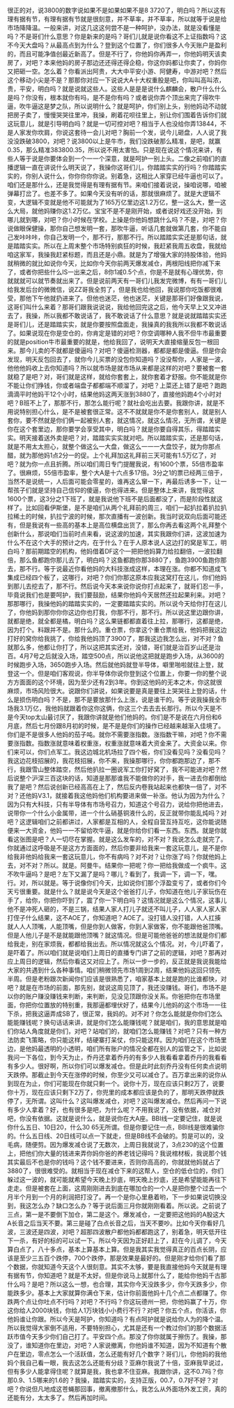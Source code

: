很正的对，说3800的数字说如果不是如果如果不是8 3720了，明白吗？所以这有理有据有节，有理有据有节就是很刻意，并不草率，并不草率，所以就等于说是给市场降降温。一般来讲，对这几这这何尝不是一种呵护，没办法，就是没看懂是吗？不是哥们什么意思？你是新来的是吗？哥们儿就是说你看这不上证指数吗？这不今天大盘吗？从最高点到为什么？登到这个位置了，你们很多人今天账户是盈利的，而且可能净值创最近新高了。但是不行了，你他妈你再弄一，你他妈明天该卖房了，对吧？本来他妈的房子那边还还得还得企稳，你这你妈都让你卖了，你妈你又把砸一空。怎么着？你看派出阿贵，大大中平安小游、阿健寿，中游对吧？然后这个移动小尖是不是？那那你对应一下说说大A十大权重股是吧，你叫叫高叫浓，贵，平安，明白吗？就是说就这些人。这些人是是是说什么麒麟会，散户什么什么是吗？你没有，根本就你有吗，是不是你有吗？或者说你弄个顶出来完了得吹牛逼，吹牛逼这是梦之队，所以说明什么？就是呵护，你们别上头，别他妈动不动就把房子卖了，慢慢哭哭往里冲，我操，刷着花呗往里上，别让你们围着告诉你们就这玩意儿，就是引导明白吗？就是一切可控对吧？相当于人也没给你弄13844，不是人家发你坎肩，你说这套待一会儿对吧？胸前一个发，说今儿砸盘，人人说了我没没跌破3800，对吧？说3800以上是牛市，我们没跌破那么精准，是吧，就赢0.35，那么精准383800.35，所以说不用太害怕。只是现在说这个情况来讲，有些人等于说是你要体会到一个一一个深意，就是呵护一别上头。二像之前咱们的直播逻辑一直在讲说什么明天说了，我操你这哥们儿，你踏踏实实的行吗？你踏踏实实的，你别人说什么，你你你你你说。别着急，这相比人家穿已经牛逼也可以了。咱们还是那什么，还是我觉得是有理有据有节。来咱们接着说说，操咱说哪，咱被弹幕打岔了。也差不多了。如果今天没有听的话，那就很麻烦了。就是大逻辑不变，大逻辑不变就是他不可能就为了165万亿里边这1.2万亿，整一这么大，整一这么大局，就他妈赚你这1.2万亿。宝宝不是不是刚开始，或者说好戏还没开始，到哪儿就到哪，对吧？你小时候在学校。上操是你他妈想跳什么吗？不是，对吧？你说做眼保健操，那你自己想发明一套，那吹牛逼，听话几套就做第几套，你不能自己发咔咔咔，你自己发明一个，那不行，那那不行。所以踏踏实实还是那句话，就是踏踏实实。所以在上周末整个市场特别疯狂的时候，我赶紧我周五收盘，我就给咱这家军，我操我赶紧标题，而且还是小鼎。就是为了增强大家的持股体验，他妈就稍微的就比如说你今天，比如你今天你前两天爆发减仓，两根阳线把你减下来了，或者你把些什么IS一出来之后，8你1减0.5个点，你是不是就有心理优势，你就就就可以就节奏就出来了。但是说前两天有一哥们儿我发完微博，有有一哥们儿给我发后台的微微信，说ZZ哥我全剪了，但是我也给他回，我说那你吃饭都很难受，那他下午他就扔进来了。但他也迷茫，他也迷茫，关键是那哥们好像跟我说，这哥们叫什么来着？那哥们跟我说说说，我给他回完这之后，他今天早上又又冲进去了，我操，所以我都不敢说话了，我不敢说话了什么意思？就是说就踏踏实实还是哥们儿，还是踏踏实实，就是你要按照盘面走，我操真的我我所以我都不敢说话了。如果说现在你是空仓的，你肯定是错的对吧？你空调哪种人我不但牛市最重要的就是position牛市最重要的就是，他给我回了，说明天大直接缩量反包一根回来。那今儿卖的不就都是傻逼吗？对吧？傻逼检测器，都都是都是傻逼。但是你会发现，明天反包回去了，就你今儿买票的没包你知道吗？没没帮你，人家是一波，他他他妈收上去你知道吗？所以就市场是就市场从来都是这样的对吧？要被套一套就稳了是吧？对，哥们就是这样，就给你套套上，就你套着才舒服。你不能就是你不能让你们挣钱，你或者端盘子都都端不顺溜了，对吧？上菜还上错了是吧？跑跑滴滴平时他妈干12个小时，结果他妈这两天涨到3880了，直接他妈跑4个小时对吧？B班不上了，那那不行，那怎么能行呢？就社会吃出去要。我跟你讲，就是不用说特别担心什么，是不是被套很正常。这不不就就是你不是你套别人，就是别人套你，要不然就是你们俩一起被别人套，就这情况，就这么情况，无所谓，关键是你在这个套里边，那你要学会享受其中，明白吗？就是你要自得其乐，得踏踏实实。明天接着送外卖是吧？对，踏踏实实实就对吧。所以踏踏实实，还是那句话，就是不用太太担心，就整个做这么一大盘，做这么一一一大盘饺子，就为你那点醋，就为那他妈1点2分一的促。上个礼拜加这礼拜前三天可能有1.5万亿了，对吧？就为你一点且折腾。所以咱们周日专门提醒我说，有1600个票，55倍市盈率了。很麻烦，55倍市盈率，整个大A是十六点多17倍。3分之1的票已经两三倍于，当然不是说统一，人后面可能会零星的，谁再这么窜一下，再最后诱多一下，让一帮孩子们就是坚持自己信仰的傻逼，你也得进来。但是整体上来讲，我觉得这1600个票，这3分之1下班了，就是我说他下班不是后面都没了，而是阶段性就这样了。比如回看伊斯堡，是不是咱们从两个礼拜前的周三，咱们一起扒拉着扒拉扒拉稀土的时候，扒拉宁波的时候，那次直播有一波创新。我当时说双向后面可能还有，但是我说有一些高的基本上是高位横盘出货了，那么你再去看这两个礼拜整个创新什么，那说咱们当前时点来看，说这波的加速，其实我跟你们讲，这波加速为什么不在这个大手的预计之内，在于什么？在于人原本说人这边打的窝是军工，明白吗？那前期踏空的机构，他妈借着DF这个一把把他妈算力给拉翻倍，一波拉翻倍，那么鱼都跑你那儿去了，明白吗？这鱼都跑你那3880了，鱼跑3900鱼跑你那去，那不行。等于说最近你看他妈的大科技涨成这样，本理在涨。你都不知道成飞集成已经四个板了，这哪行，对吧？你们你那这原本应我这窝打在这儿，你们他妈到那儿去挖去了，那不行。然后说今天本来说你说你打点起来了，就哥们忍一手，毕竟说我们也是要呵护，我们要鼓励，结果你他妈今天居然还拉起果利来。对吧？那那哪行，我操他妈的踏踏实实的，一定要踏踏实实的。所以说今天给你打在这儿了，你他妈到那你你你这边你也打我，你那不行，那不行。所以说这里边跟你讲，就都是绝，就全都是橘，明白吗？这么果链都都直着往上拉，那哪行，这都是绝，因为打个。料跟并不是。那什么的。重仓票，你拿这个重仓票给我，他妈把我这边打好的窝你给我挑了，你给我他妈顶了3900了，那我这边我怎么出，对不对？鱼就那么多，他都让你打了，所以这把其实还对，没错，哥们就是治百岁山还是治百。4月7号之后就没入场，踏空500点，所以说他这把就是跑步入场，从3600的时候跑步入场，3650跑步入场。然后就他妈就登半导体，噼里啪啦就往上登，就登这一个。但是咱们客观说，你半导体你说你登到这个位置上，你要一你的整个说方方面面的这个环境，因为至少还有2到3年。你到这他妈的无本之木，你这就很麻烦，市场风险很大。说跟你们讲说，如果说要是真是要往上哭哭往上登的话，什么是损伤明白吗？不是，那不是要放那什么上涨，说是谁干的。等于说我操我全市场我3.1万亿，我他妈就跟着你这你这俩，你这三个去去去长那行。所以今天是不是今天top太山最讨厌了，我跟你讲就是他们他妈的。你们是不是说在六月份和6月底，然后七月份跟8月初的时候，是不是是你们的操作已经越来越渐入佳境了。你们是不是很多人他妈的茄子吨。就你不需要涨指数。涨指数干嘛，对吧？你不需要涨指数。指数涨就意味着权重涨，权重涨就意味着大资金来了。大资金以来。你们来可以，你们点军工。我这边城北机场拉了四个板，你们没看见吗？没看见吗？我这边花枝招展的，我花枝招展，你不来，我操那哪行，你你都跑那边了，那不行，我跟雪山整体踏空，然后他扒拉一圈说军工你打好窝了，我不可能进对吧？然后说整个沪深三百这块的话，知道是那那谁我不能做你的对手，我一进去你都倒给我了是吧？然后说创新已经高高在上了，然后反内卷我站起来也都快一倍了，对不对？还他妈V3.1，就接着我这他妈他们机构要进来做一补涨。他认为因为为什么？因为只有大科技，只有半导体有市场号召力，知道这个号召力，说给你把他进去，说带你一个什么小金属带，进一个什么硝基铜液什么的，反正就带你能乱炖吗？对吧？这逻辑咱们之前都讲过，人家都是互相的人，全程自营互持互吃，这你能说随便来一大资金，他妈一一不留给吹牛逼，就是你给你们看一东西。东西。就是你就看这张图是吧？人一切尽在掌握。就是这么发车的，对不对？我说怎么走就完了。你就通过这呼吸是不是这方方面面的，然后你要非给我来一套这玩意儿，是不是你给我非他妈给我来一套这玩意儿，你不有病吗？对不对？让你涨了吗？你就他妈上去，对不对？所以。就是。阿曼牛。结果你一把呢？你一把给我做成一个疯牛。这不吹牛逼吗？是吧？左下又漏了是吗？哪儿？看到了，我调一下，调一下，嘿。行。对，所以就是。等于说像你们今天，比如说你们那个浮盈变亏了，或者你们今天亏很重要。就是什么？就是说今天是这个爸爸打儿子，你知道在他儿子家玩伤在手了，给你，你把你吓到了，震了你一下明白吗？这情况就是这么个情况，这事儿他不是冲死人砸的，不是三锅，结果人家人打儿子就还不叫儿子，人人家人家人家打侄子什么结果，这不AOE了，你知道吧？AOE了。没打错人没打错，人人扛揍就人人人顶嘴，人能顶嘴，但是你到人做客，你到人家做客，你不能跟他爸顶嘴。但是人他儿子是不是就能跟他顶嘴？就这情况。但是可能他爸爸的想法就是你们都给我走，别在家烦我，都都给我出去。所以情况就这么个情况。对，今儿吓着了，是吓着了。所以咱们就是说咱们上周日的直播专门讲了之前的逻辑，对吧？那再对应上周日的逻辑，然后你看这又对应上了。所以一步一步的，反正就是我说我能给大家的共遇到什么各种事情。咱们稍微领先市场1周到2周，结果他妈这回只领先半周。但是老粉跟次新闻你们应该是很熟悉了，咱家基本上就是跑的比谁都快，对吧？就是在市场的前面，那先别，就说这周见顶了，我还没赚钱。哥们，市场不是以你的账户赚没赚钱来判断，来判断，见没见顶跟你没关系。你爸把你在市场里面，你把你位置放的特别重，我那逼都埋伏好了，结果今儿他妈的这个市场一一往下杀，把我这逼弄成SB了，很正常，我妈的。对不对？你怎么能就是你你们怎么能能赚钱呢？换句话话来讲，就是你们怎么能赚钱呢？就是咱们，我的意思就是咱们你站人角度就是你们，对吧？站咱们的，就咱们怎么能赚钱？对吧？只有一种方法防卖飞策略，你只能这样，结硬寨打呆仗，你只能这样。因为咱们在这个市场里边，是他妈最透明的小透明，咱们所有账户的情况全都在别人的监管之下，比如说我问一下各位，到今天为止，乔丹还拿着乔丹的有多少人我看看拿着乔丹的我看看有多少人。很好啊，所以你们可以爆发减仓。但是此时此刻乔丹没有任何卖点说明天跌停。那截止到今天在涨停的时候，你至少又可以减仓了。百万拿出来的说你从到现在为止，你们可能现在你就只剩一个。说你十万，现在应该只剩2万了，说要你十万，现在应该只剩下2万了，你兜里的成本都应该是负的了，那明天跌停就跌停了，无所谓。这叫什么？这叫爆发减仓，对吧？这叫爆发减仓。然后再问一下说有多少人拿着？好，也有很多是吧，为什么呢？不用我说了，没有依据，减仓对吧，你没有依据。这就是说什么，就是说你在大A座。BBI线一定要记住，就是说你什么五日、10日20，什么30 65无所谓。但是你要记住一点，BBI线是很难骗你的。什么五日线、20日线可以点一下就走，但是BB线不会破的。剪是可以的，没毛病，随便剪。因为爆发减仓说了无数次，上周日我就说了，3点230的这个位置上，把他们你大量的钱进来弄你妈你爸的养老钱记得吗？我说棺材板，我说那个钱其实最后不也是你的钱吗？这个钱不要进来，否则你高高的，你就就他妈就占了3880了，很很难受的。就相当于现在减仓下来的这帮人，空仓的低仓位的，你们躲过这一波的，就可能就希望今天晚上抄底，明天晚上抄底，还是希望能能再往下走走。但是被套在上面，这周刚刚进去到底在哪加仓的一个人是把你整个过去一个月半个月到一个月的利润把打没了。再一个是你心里悬着哟，下一步如果说切换没到，我这怎么办？缺口怎么办？等于说后面三月你就刚刚看着。所以说。之前说了三点，第一是不要倒下加仓，第二是这个。爆发减仓，一定要把这他妈的A股这大A长音之后当天不要。第三是碰了白点长音之后，当天不要吵。比如今天你看好几波，三波还是四波，对吧？超那四波散户都他妈都都跑这了，别着急，明天低开往下一杀，有好的标的可以试一下。所以今天因为正好赶上了，赶在今儿调了，今天算白点了，八十多点，基本上算基本上算。但是我其实我觉得真正的百点长阴，应该是至少三五百个跌停，700个跌停，那是效果是最好的。但是刚才给你们看了那个数据，你就知道今天这个人很刻意。其实不太够，要是我直接他妈今天就是有理有据有节，你知道吧？就是不太好。但是你说马上就那什么了，能给你他妈千古那什么吗？是吧？所以这么一想，也合理，其实你今天没跌多少，你今天跌多少，你能跌多少。基本上大家就算你满仓下来，估计你前面他妈十几个点二点都赚了。你跌两个点让你吐点不行吗？对吧？不行吗？你这玩德州一把，你他妈赢了十万，你这你给人2000块钱，你给人1万块钱小小费行不行？对吧？你五个点，你活该，你他妈谁让你跟。所以今天是呵护，你知道吗？有点呵护就是说给你人为的降个温。所以我觉得大家倒不适用，不要特别担心，尤其是还有一个教过你们的那个数据活跃市值今天多少你们自己打了。平安四个点。那没了你你就属于擦伤了。我操，那没了，谁知道你在里边，对吧？人家说撤离，你他妈谁不知道，因为不知道有个散户在里边，零点怎么一个活跃值，怎么还能有好几个数字？哥们儿，你他妈的我他妈个我自己看一眼，我去这怎么还能有分歧？亚麻尔我说了十倍，亚麻我早说过，但有多少人能拿得住呢？就算是我，我也拿不住亚麻。我跟你讲，这不0.7吗？你那0.9、1.5哪来的1.6的？我操，踏踏实实的，支持正版，00.7，0.7好不好？对吧？你说但凡地成这苍蝇那回事，撤离撤那什么，我怎么从外面场外发工资，真的还能有分，太太多了。然后再加时间。